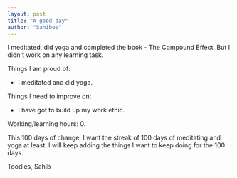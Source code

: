 ```yaml
---
layout: post
title: "A good day"
author: "Sahibee"
---
```


I meditated, did yoga and completed the book - The Compound Effect. But I didn't work on any learning task.

Things I am proud of:

- I meditated and did yoga.

Things I need to improve on:

- I have got to build up my work ethic.

Working/learning hours: 0.

This 100 days of change, I want the streak of 100 days of meditating and yoga at least. I will keep adding the things I want to keep doing for the 100 days.

Toodles,
Sahib
